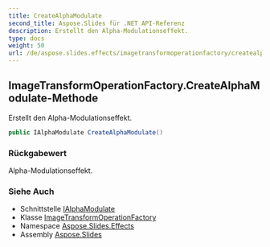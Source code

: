 ```yaml
---
title: CreateAlphaModulate
second_title: Aspose.Slides für .NET API-Referenz
description: Erstellt den Alpha-Modulationseffekt.
type: docs
weight: 50
url: /de/aspose.slides.effects/imagetransformoperationfactory/createalphamodulate/
---
```


## ImageTransformOperationFactory.CreateAlphaModulate-Methode

Erstellt den Alpha-Modulationseffekt.

```csharp
public IAlphaModulate CreateAlphaModulate()
```

### Rückgabewert

Alpha-Modulationseffekt.

### Siehe Auch

* Schnittstelle [IAlphaModulate](../../ialphamodulate)
* Klasse [ImageTransformOperationFactory](../../imagetransformoperationfactory)
* Namespace [Aspose.Slides.Effects](../../imagetransformoperationfactory)
* Assembly [Aspose.Slides](../../../)

<!-- DO NOT EDIT: generiert von xmldocmd für Aspose.Slides.dll -->